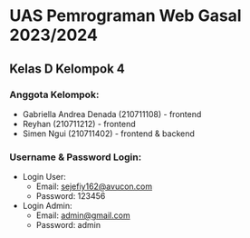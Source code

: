 # UAS Pemrograman Web Gasal 2023/2024

## Kelas D Kelompok 4

### Anggota Kelompok:
- Gabriella Andrea Denada (210711108) - frontend
- Reyhan (210711212) - frontend
- Simen Ngui (210711402) - frontend & backend

### Username & Password Login:
- Login User:
    - Email: sejefiy162@avucon.com
    - Password: 123456
- Login Admin:
  -  Email: admin@gmail.com
  -  Password: admin
